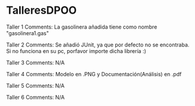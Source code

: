 # TalleresDPOO
Taller 1 Comments: La gasolinera añadida tiene como nombre "gasolinera1.gas"

Taller 2 Comments: Se añadió JUnit, ya que por defecto no se encontraba. Si no funciona en su pc, porfavor importe dicha librería :)

Taller 3 Comments: N/A

Taller 4 Comments: Modelo en .PNG y Documentación(Análisis) en .pdf

Taller 5 Comments: N/A

Taller 6 Comments: N/A
